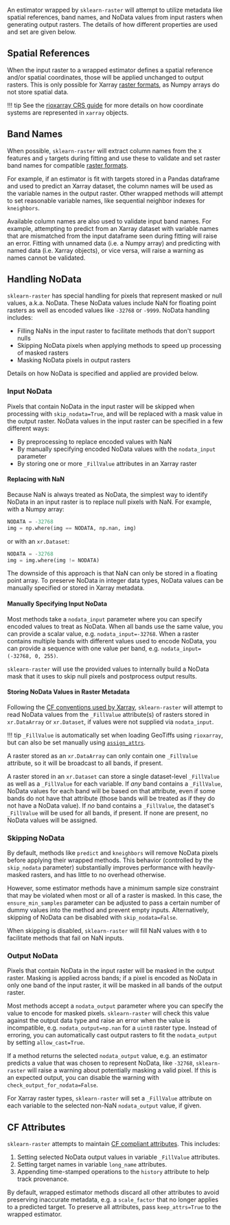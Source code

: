 An estimator wrapped by `sklearn-raster` will attempt to utilize metadata like spatial references, band names, and NoData values from input rasters when generating output rasters. The details of how different properties are used and set are given below.

## Spatial References

When the input raster to a wrapped estimator defines a spatial reference and/or spatial coordinates, those will be applied unchanged to output rasters. This is only possible for Xarray [raster formats](raster_formats.md), as Numpy arrays do not store spatial data.

!!! tip
    See the [rioxarray CRS guide](https://corteva.github.io/rioxarray/stable/getting_started/crs_management.html) for more details on how coordinate systems are represented in `xarray` objects.

## Band Names

When possible, `sklearn-raster` will extract column names from the `X` features and `y` targets during fitting and use these to validate and set raster band names for compatible [raster formats](raster_formats.md).

For example, if an estimator is fit with targets stored in a Pandas dataframe and used to predict an Xarray dataset, the column names will be used as the variable names in the output raster. Other wrapped methods will attempt to set reasonable variable names, like sequential neighbor indexes for `kneighbors`. 

Available column names are also used to validate input band names. For example, attempting to predict from an Xarray dataset with variable names that are mismatched from the input dataframe seen during fitting will raise an error. Fitting with unnamed data (i.e. a Numpy array) and predicting with named data (i.e. Xarray objects), or vice versa, will raise a warning as names cannot be validated.

## Handling NoData

`sklearn-raster` has special handling for pixels that represent masked or null values, a.k.a. NoData. These NoData values include NaN for floating point rasters as well as encoded values like `-32768` or `-9999`. NoData handling includes:

- Filling NaNs in the input raster to facilitate methods that don't support nulls
- Skipping NoData pixels when applying methods to speed up processing of masked rasters
- Masking NoData pixels in output rasters

Details on how NoData is specified and applied are provided below.

### Input NoData

Pixels that contain NoData in the input raster will be skipped when processing with `skip_nodata=True`, and will be replaced with a mask value in the output raster. NoData values in the input raster can be specified in a few different ways:

- By preprocessing to replace encoded values with NaN
- By manually specifying encoded NoData values with the `nodata_input` parameter
- By storing one or more `_FillValue` attributes in an Xarray raster

#### Replacing with NaN

Because NaN is always treated as NoData, the simplest way to identify NoData in an input raster is to replace null pixels with NaN. For example, with a Numpy array:

```python
NODATA = -32768
img = np.where(img == NODATA, np.nan, img)
```

or with an `xr.Dataset`:

```python
NODATA = -32768
img = img.where(img != NODATA)
```

The downside of this approach is that NaN can only be stored in a floating point array. To preserve NoData in integer data types, NoData values can be manually specified or stored in Xarray metadata.

#### Manually Specifying Input NoData

Most methods take a `nodata_input` parameter where you can specify encoded values to treat as NoData. When all bands use the same value, you can provide a scalar value, e.g. `nodata_input=-32768`. When a raster contains multiple bands with different values used to encode NoData, you can provide a sequence with one value per band, e.g. `nodata_input=(-32768, 0, 255)`.

`sklearn-raster` will use the provided values to internally build a NoData mask that it uses to skip null pixels and postprocess output results.

#### Storing NoData Values in Raster Metadata

Following the [CF conventions used by Xarray](https://docs.xarray.dev/en/stable/user-guide/io.html#scaling-and-type-conversions), `sklearn-raster` will attempt to read NoData values from the `_FillValue` attribute(s) of rasters stored in `xr.DataArray` or `xr.Dataset`, if values were not supplied via `nodata_input`. 

!!! tip
    `_FillValue` is automatically set when loading GeoTiffs using `rioxarray`, but can also be set manually using [`assign_attrs`](https://docs.xarray.dev/en/latest/generated/xarray.DataArray.assign_attrs.html).

A raster stored as an `xr.DataArray` can only contain one `_FillValue` attribute, so it will be broadcast to all bands, if present.

A raster stored in an `xr.Dataset` can store a single dataset-level `_FillValue` as well as a `_FillValue` for each variable. If *any* band contains a `_FillValue`, NoData values for each band will be based on that attribute, even if some bands do not have that attribute (those bands will be treated as if they do not have a NoData value). If *no* band contains a `_FillValue`, the dataset's `_FillValue` will be used for all bands, if present. If none are present, no NoData values will be assigned.

### Skipping NoData

By default, methods like `predict` and `kneighbors` will remove NoData pixels before applying their wrapped methods. This behavior (controlled by the `skip_nodata` parameter) substantially improves performance with heavily-masked rasters, and has little to no overhead otherwise. 

However, some estimator methods have a minimum sample size constraint that may be violated when most or all of a raster is masked. In this case, the `ensure_min_samples` parameter can be adjusted to pass a certain number of dummy values into the method and prevent empty inputs. Alternatively, skipping of NoData can be disabled with `skip_nodata=False`.

When skipping is disabled, `sklearn-raster` will fill NaN values with `0` to facilitate methods that fail on NaN inputs.

### Output NoData

Pixels that contain NoData in the input raster will be masked in the output raster. Masking is applied across bands; if a pixel is encoded as NoData in only one band of the input raster, it will be masked in all bands of the output raster.

Most methods accept a `nodata_output` parameter where you can specify the value to encode for masked pixels. `sklearn-raster` will check this value against the output data type and raise an error when the value is incompatible, e.g. `nodata_output=np.nan` for a `uint8` raster type. Instead of erroring, you can automatically cast output rasters to fit the `nodata_output` by setting `allow_cast=True`. 

If a method returns the selected `nodata_output` value, e.g. an estimator predicts a value that was chosen to represent NoData, like `-32768`, `sklearn-raster` will raise a warning about potentially masking a valid pixel. If this is an expected output, you can disable the warning with `check_output_for_nodata=False`.

For Xarray raster types, `sklearn-raster` will set a `_FillValue` attribute on each variable to the selected non-NaN `nodata_output` value, if given.

## CF Attributes

`sklearn-raster` attempts to maintain [CF compliant attributes](https://cfconventions.org/). This includes:

1. Setting selected NoData output values in variable `_FillValue` attributes.
1. Setting target names in variable `long_name` attributes.
1. Appending time-stamped operations to the `history` attribute to help track provenance. 

By default, wrapped estimator methods discard all other attributes to avoid preserving inaccurate metadata, e.g. a `scale_factor` that no longer applies to a predicted target. To preserve all attributes, pass `keep_attrs=True` to the wrapped estimator.